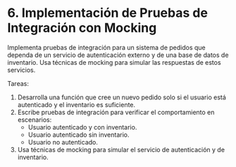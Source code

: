 # 6. Implementación de Pruebas de Integración con Mocking

Implementa pruebas de integración para un sistema de pedidos que dependa de un servicio de autenticación externo y de una base de datos de inventario. Usa técnicas de mocking para simular las respuestas de estos servicios.

Tareas:

1. Desarrolla una función que cree un nuevo pedido solo si el usuario está autenticado y el inventario es suficiente.
2. Escribe pruebas de integración para verificar el comportamiento en escenarios:
   - Usuario autenticado y con inventario. 
   - Usuario autenticado sin inventario. 
   - Usuario no autenticado.
3. Usa técnicas de mocking para simular el servicio de autenticación y de inventario.